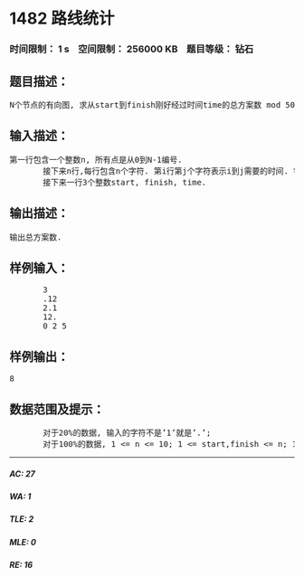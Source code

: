 # 1482 路线统计   
### 时间限制： 1 s&nbsp;&nbsp;&nbsp;&nbsp;空间限制： 256000 KB&nbsp;&nbsp;&nbsp;&nbsp;题目等级： 钻石  
## 题目描述：  

<pre>
N个节点的有向图, 求从start到finish刚好经过时间time的总方案数 mod 502630.
</pre>
  
  
## 输入描述：  

<pre>
第一行包含一个整数n, 所有点是从0到N-1编号.
       接下来n行,每行包含n个字符. 第i行第j个字符表示i到j需要的时间. 字符只可能是’1’到’5’, 或者是’.’表示i不能到达j. 保证主对角线都是’.’.
       接下来一行3个整数start, finish, time.
</pre>
  
  
## 输出描述：  

<pre>
输出总方案数.
</pre>
  
  
## 样例输入：  

<pre>
       3
       .12
       2.1
       12.
       0 2 5
</pre>
  
  
## 样例输出：  

<pre>
8
</pre>
  
  
## 数据范围及提示：  

<pre>
       对于20%的数据, 输入的字符不是’1’就是’.’;
       对于100%的数据, 1 <= n <= 10; 1 <= start,finish <= n; 1 <= time <= 10^9.
</pre>
  
  
***  

##### AC: 27  
##### WA: 1  
##### TLE: 2  
##### MLE: 0  
##### RE: 16  
